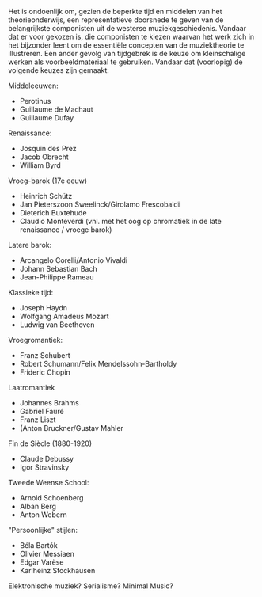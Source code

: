 Het is ondoenlijk om, gezien de beperkte tijd en middelen van het theorieonderwijs, een representatieve doorsnede te geven van de belangrijkste componisten uit de westerse muziekgeschiedenis. Vandaar dat er voor gekozen is, die componisten te kiezen waarvan het werk zich in het bijzonder leent om de essentiële concepten van de muziektheorie te illustreren. Een ander gevolg van tijdgebrek is de keuze om kleinschalige werken als voorbeeldmateriaal te gebruiken. 
Vandaar dat (voorlopig) de volgende keuzes zijn gemaakt:

Middeleeuwen:
- Perotinus
- Guillaume de Machaut
- Guillaume Dufay

Renaissance:
- Josquin des Prez
- Jacob Obrecht
- William Byrd

Vroeg-barok (17e eeuw)
- Heinrich Schütz
- Jan Pieterszoon Sweelinck/Girolamo Frescobaldi
- Dieterich Buxtehude
- Claudio Monteverdi (vnl. met het oog op chromatiek in de late renaissance / vroege barok)

Latere barok:
- Arcangelo Corelli/Antonio Vivaldi
- Johann Sebastian Bach
- Jean-Philippe Rameau

Klassieke tijd:
- Joseph Haydn
- Wolfgang Amadeus Mozart
- Ludwig van Beethoven

Vroegromantiek:
- Franz Schubert
- Robert Schumann/Felix Mendelssohn-Bartholdy
- Frideric Chopin

Laatromantiek
- Johannes Brahms
- Gabriel Fauré
- Franz Liszt
- (Anton Bruckner/Gustav Mahler

Fin de Siècle (1880-1920)
- Claude Debussy
- Igor Stravinsky

Tweede Weense School:
- Arnold Schoenberg
- Alban Berg
- Anton Webern

"Persoonlijke" stijlen:
- Béla Bartók
- Olivier Messiaen
- Edgar Varèse
- Karlheinz Stockhausen

Elektronische muziek?
Serialisme?
Minimal Music?

